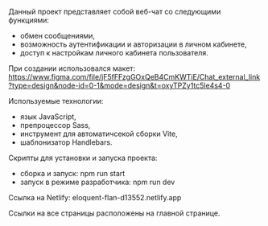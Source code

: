 Данный проект представляет собой веб-чат со следующими функциями:
- обмен сообщениями, 
- возможность аутентификации и авторизации в личном кабинете,
- доступ к настройкам личного кабинета пользователя.

При создании использовался макет: https://www.figma.com/file/jF5fFFzgGOxQeB4CmKWTiE/Chat_external_link?type=design&node-id=0-1&mode=design&t=oxyTPZy1tc5le4s4-0

Используемые технологии:
- язык JavaScript,
- препроцессор Sass,
- инструмент для автоматичсекой сборки Vite,
- шаблонизатор Handlebars.

Скрипты для установки и запуска проекта:
- сборка и запуск: npm run start
- запуск в режиме разработчика: npm run dev

Ссылка на Netlify:  eloquent-flan-d13552.netlify.app

Ссылки на все страницы расположены на главной странице.





